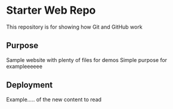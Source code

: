 # Starter Web Repo

This repository is for showing how Git and GitHub work

## Purpose

Sample website with plenty of files for demos
Simple purpose for exampleeeeee

## Deployment

Example..... of the new content to read